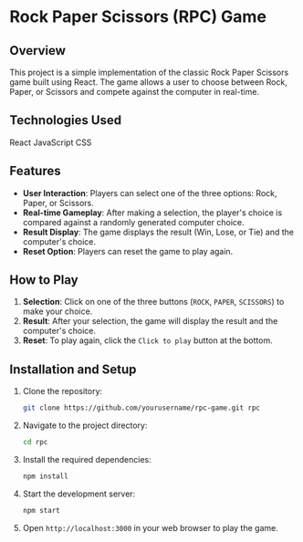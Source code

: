 # Rock Paper Scissors (RPC) Game

## Overview

This project is a simple implementation of the classic Rock Paper Scissors game built using React. The game allows a user to choose between Rock, Paper, or Scissors and compete against the computer in real-time.

## Technologies Used
React
JavaScript
CSS

## Features

- **User Interaction**: Players can select one of the three options: Rock, Paper, or Scissors.
- **Real-time Gameplay**: After making a selection, the player's choice is compared against a randomly generated computer choice.
- **Result Display**: The game displays the result (Win, Lose, or Tie) and the computer's choice.
- **Reset Option**: Players can reset the game to play again.

## How to Play

1. **Selection**: Click on one of the three buttons (`ROCK`, `PAPER`, `SCISSORS`) to make your choice.
2. **Result**: After your selection, the game will display the result and the computer's choice.
3. **Reset**: To play again, click the `Click to play` button at the bottom.

## Installation and Setup

1. Clone the repository:
   ```bash
   git clone https://github.com/yourusername/rpc-game.git rpc
   ```
2. Navigate to the project directory:
   ```bash
   cd rpc
   ```
4. Install the required dependencies:
   ```bash
   npm install 
   ```
6. Start the development server:
   ```bash
   npm start
   ```
8. Open `http://localhost:3000` in your web browser to play the game.
   
